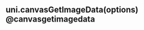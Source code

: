 ## uni.canvasGetImageData(options) @canvasgetimagedata

<!-- UTSAPIJSON.canvasGetImageData.description -->

<!-- UTSAPIJSON.canvasGetImageData.compatibility -->

<!-- UTSAPIJSON.canvasGetImageData.param -->

<!-- UTSAPIJSON.canvasGetImageData.returnValue -->

<!-- UTSAPIJSON.canvasGetImageData.tutorial -->

<!-- UTSAPIJSON.general_type.name -->

<!-- UTSAPIJSON.general_type.param -->
